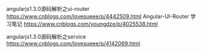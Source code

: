angularjs1.3.0源码解析之ui-router
https://www.cnblogs.com/lovesueee/p/4442509.html
Angular-UI-Router 学习笔记
https://www.cnblogs.com/youngdze/p/4025538.html

angularjs1.3.0源码解析之service
https://www.cnblogs.com/lovesueee/p/4142069.html